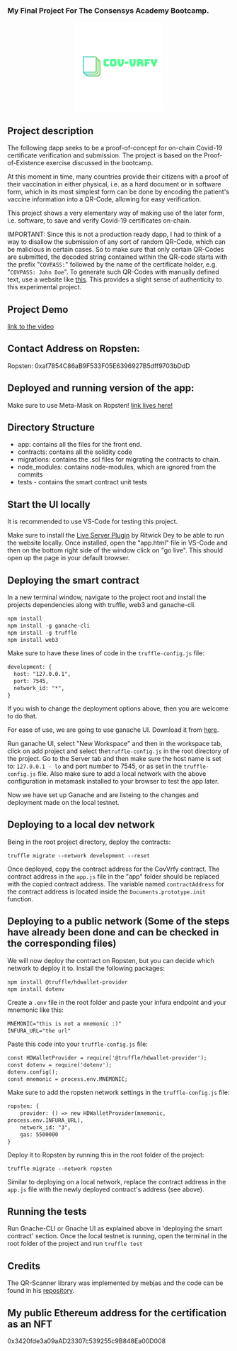 ### My Final Project For The Consensys Academy Bootcamp.




<p align="center">
  <img  src="/app/assets/covlogo.png">
</p>


## Project description

The following dapp seeks to be a proof-of-concept for on-chain Covid-19 certificate verification and submission. The project is based on the Proof-of-Existence exercise discussed in the bootcamp.

At this moment in time, many countries provide their citizens with a proof of their vaccination in either physical, i.e. as a hard document or in software form, which in its most simplest form can be done by encoding the patient's vaccine information into a QR-Code, allowing for easy verification. 

This project shows a very elementary way of making use of the later form, i.e. software, to save and verify Covid-19 certificates on-chain.


IMPORTANT: Since this is not a production ready dapp, I had to think of a way to disallow the submission of any sort of random QR-Code, which can be malicious in certain cases. So to make sure that only certain QR-Codes are submitted, the decoded string contained within the QR-code starts with the prefix "`COVPASS:`" followed by the name of the certificate holder, e.g. "`COVPASS: John Doe`". To generate such QR-Codes with manually defined text, use a website like [this](https://goqr.me/). This provides a slight sense of authenticity to this experimental project. 


## Project Demo

[link to the video](https://youtu.be/JNayirqWSlk)
## Contact Address on Ropsten:

Ropsten: 0xaf7854C86aB9F533F05E6396927B5dff9703bDdD
## Deployed and running version of the app:
Make sure to use Meta-Mask on Ropsten!
[link lives here!](https://yousafe007.github.io/blockchain-developer-bootcamp-final-project/app/app.html)

## Directory Structure


- app: contains all the files for the front end.
- contracts: contains all the solidity code
- migrations: contains the .sol files for migrating the contracts to chain.
- node_modules: contains node-modules, which are ignored from the commits
- tests - contains the smart contract unit tests 

## Start the UI locally

It is recommended to use VS-Code for testing this project.

Make sure to install the [Live Server Plugin](https://marketplace.visualstudio.com/items?itemName=ritwickdey.LiveServer) by Ritwick Dey to be able to run the website locally. Once installed, open the "app.html" file in VS-Code and then on the bottom right side of the window click on "go live". This should open up the page in your default browser.


## Deploying the smart contract

In a new terminal window, navigate to the project root and install the projects dependencies along with truffle, web3 and ganache-cli.

```
npm install
npm install -g ganache-cli
npm install -g truffle
npm install web3
```


Make sure to have these lines of code in the `truffle-config.js` file:
```
development: {
  host: "127.0.0.1",
  port: 7545,
  network_id: "*",
}
```
If you wish to change the deployment options above, then you are welcome to do that.

For ease of use, we are going to use ganache UI. Download it from [here](https://www.trufflesuite.com/ganache).

Run ganache UI, select "New Workspace" and then in the workspace tab, click on add project and select the`truffle-config.js` in the root directory of the project. Go to the Server tab and then make sure the host name is set to: `127.0.0.1 - lo` and port number to 7545, or as set in the `truffle-config.js` file. Also make sure to add a local network with the above configuration in metamask installed to your browser to test the app later.

Now we have set up Ganache and are listeing to the changes and deployment made on the local testnet.


## Deploying to a local dev network

Being in the root project directory, deploy the contracts:

```
truffle migrate --network development --reset
```
Once deployed, copy the contract address for the CovVrfy contract. The contract address in the `app.js` file in the "app" folder should be replaced with the copied contract address. The variable named `contractAddress` for the contract address is located inside the `Documents.prototype.init` function.


## Deploying to a public network (Some of the steps have already been done and can be checked in the corresponding files)
We will now deploy the contract on Ropsten, but you can decide which network to deploy it to.
Install the following packages:
```
npm install @truffle/hdwallet-provider
npm install dotenv
```

Create a `.env` file in the root folder and paste your infura endpoint and your mnemonic like this:

```
MNEMONIC="this is not a mnemonic :)"
INFURA_URL="the url"
```



Paste this code into your `truffle-config.js` file:
```
const HDWalletProvider = require('@truffle/hdwallet-provider');
const dotenv = require('dotenv');
dotenv.config();
const mnemonic = process.env.MNEMONIC;
```

Make sure to add the ropsten network settings in the `truffle-config.js` file:

```
ropsten: {
    provider: () => new HDWalletProvider(mnemonic, process.env.INFURA_URL),
    network_id: "3",
    gas: 5500000
}

```

Deploy it to Ropsten by running this in the root folder of the project:

```
truffle migrate --network ropsten   
```

Similar to deploying on a local network, replace the contract address in the `app.js` file with the newly deployed contract's address (see above).
## Running the tests

Run Gnache-CLI or Gnache UI as explained above in 'deploying the smart contract' section. Once the local testnet is running, open the terminal in the root folder of the project and run `truffle test`

## Credits
The QR-Scanner library was implemented by mebjas and the code can be found in his [repository](https://github.com/mebjas/html5-qrcode).

## My public Ethereum address for the certification as an NFT
0x3420fde3a09aAD23307c539255c9B848Ea00D008